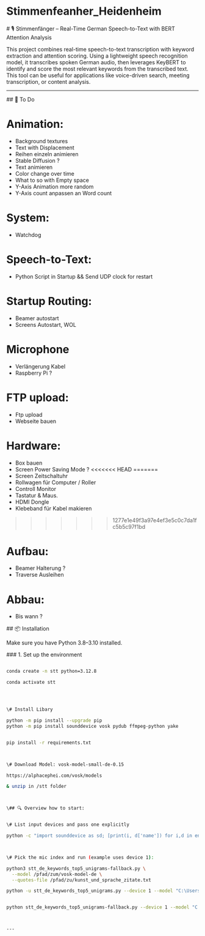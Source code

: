 # Stimmenfeanher\_Heidenheim







\# 🎙️ Stimmenfänger – Real-Time German Speech-to-Text with BERT Attention Analysis



This project combines real-time speech-to-text transcription with keyword extraction and attention scoring. Using a lightweight speech recognition model, it transcribes spoken German audio, then leverages KeyBERT to identify and score the most relevant keywords from the transcribed text. This tool can be useful for applications like voice-driven search, meeting transcription, or content analysis.




---

\## 📝 To Do

# Animation:
- Background textures
- Text with Displacement
- Reihen einzeln animieren
- Stable Diffusion ?
- Text animieren
- Color change over time
- What to so with Empty space
- Y-Axis Animation more random
- Y-Axis count anpassen an Word count

# System:
- Watchdog

# Speech-to-Text:
- Python Script in Startup && Send UDP clock for restart

# Startup Routing:
- Beamer autostart
- Screens Autostart, WOL

# Microphone
- Verlängerung Kabel
- Raspberry Pi ?

# FTP upload:
- Ftp upload
- Webseite bauen

# Hardware:
- Box bauen
- Screen Power Saving Mode ?
<<<<<<< HEAD
=======
- Screen Zeitschaltuhr
- Rollwagen für Computer / Roller
- Controll Monitor
- Tastatur & Maus.
- HDMI Dongle
- Klebeband für Kabel makieren
>>>>>>> 1277e1e49f3a97e4ef3e5c0c7da1fc5b5c97f1bd

# Aufbau:
- Beamer Halterung ?
- Traverse Ausleihen


# Abbau:
- Bis wann ?


\## 📦 Installation



Make sure you have Python 3.8–3.10 installed.



\### 1. Set up the environment



```bash

conda create -n stt python=3.12.8

conda activate stt




\# Install Libary

python -m pip install --upgrade pip
python -m pip install sounddevice vosk pydub ffmpeg-python yake


pip install -r requirements.txt



\# Download Model: vosk-model-small-de-0.15

https://alphacephei.com/vosk/models

& unzip in /stt folder



\## 🔍 Overview how to start:


\# List input devices and pass one explicitly

python -c "import sounddevice as sd; [print(i, d['name']) for i,d in enumerate(sd.query_devices())]"



\# Pick the mic index and run (example uses device 1):

python3 stt_de_keywords_top5_unigrams-fallback.py \
  --model /pfad/zum/vosk-model-de \
  --quotes-file /pfad/zu/kunst_und_sprache_zitate.txt

python -u stt_de_keywords_top5_unigrams.py --device 1 --model "C:\Users\User\Documents\Stimmenfaenger\stt\vosk-model-small-de-0.15"


python stt_de_keywords_top5_unigrams-fallback.py --device 1 --model "C:\Users\User\Documents\Stimmenfaenger\stt\vosk-model-small-de-0.15" --quotes-file "C:\Users\User\Documents\Stimmenfaenger\stt\kunst_und_sprache_zitate.txt"



---





